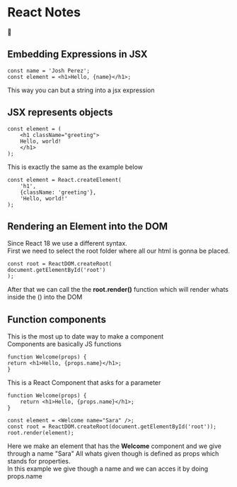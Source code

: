 # React Notes
:pizza:
## Embedding Expressions in JSX
    const name = 'Josh Perez';
    const element = <h1>Hello, {name}</h1>;
This way you can but a string into a jsx expression

## JSX represents objects
    const element = (
        <h1 className="greeting">
        Hello, world!
        </h1>
    );
This is exactly the same as the example below

    const element = React.createElement(
        'h1',
        {className: 'greeting'},
        'Hello, world!'
    );

## Rendering an Element into the DOM

Since React 18 we use a different syntax.       
First we need to select the root folder where all our html is gonna be placed.
    
    const root = ReactDOM.createRoot(
    document.getElementById('root')
    );
After that we can call the the **root.render()** function which will render whats inside the () into the DOM

## Function components

This is the most up to date way to make a component     
Components are basically JS functions

    function Welcome(props) {
    return <h1>Hello, {props.name}</h1>;
    }

This is a React Component that asks for a parameter

    function Welcome(props) {
        return <h1>Hello, {props.name}</h1>;
    }
    
    const element = <Welcome name="Sara" />;
    const root = ReactDOM.createRoot(document.getElementById('root'));
    root.render(element);
    
Here we make an element that has the **Welcome** component and we give through a name "Sara"
All whats given though is defined as props which stands for properties.     
In this example we give though a name and we can acces it by doing props.name


